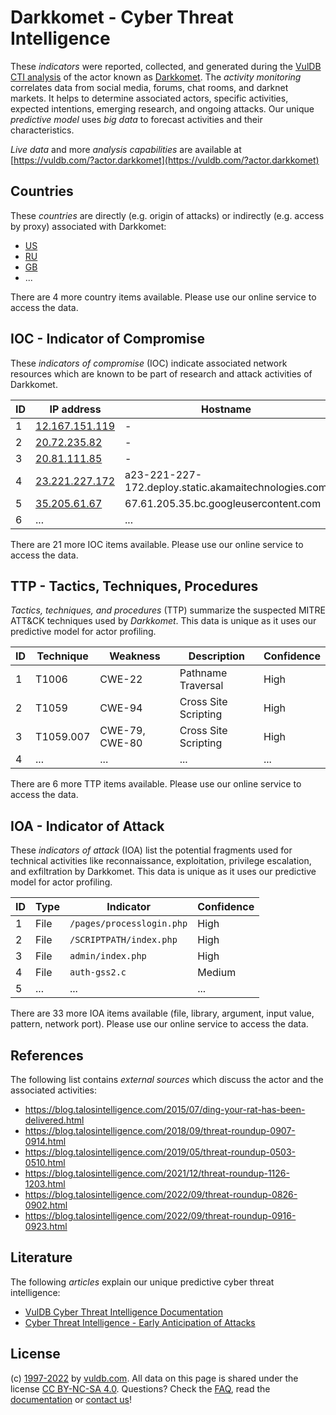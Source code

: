 # Darkkomet - Cyber Threat Intelligence

These _indicators_ were reported, collected, and generated during the [VulDB CTI analysis](https://vuldb.com/?kb.cti) of the actor known as [Darkkomet](https://vuldb.com/?actor.darkkomet). The _activity monitoring_ correlates data from social media, forums, chat rooms, and darknet markets. It helps to determine associated actors, specific activities, expected intentions, emerging research, and ongoing attacks. Our unique _predictive model_ uses _big data_ to forecast activities and their characteristics.

_Live data_ and more _analysis capabilities_ are available at [https://vuldb.com/?actor.darkkomet](https://vuldb.com/?actor.darkkomet)

## Countries

These _countries_ are directly (e.g. origin of attacks) or indirectly (e.g. access by proxy) associated with Darkkomet:

* [US](https://vuldb.com/?country.us)
* [RU](https://vuldb.com/?country.ru)
* [GB](https://vuldb.com/?country.gb)
* ...

There are 4 more country items available. Please use our online service to access the data.

## IOC - Indicator of Compromise

These _indicators of compromise_ (IOC) indicate associated network resources which are known to be part of research and attack activities of Darkkomet.

ID | IP address | Hostname | Campaign | Confidence
-- | ---------- | -------- | -------- | ----------
1 | [12.167.151.119](https://vuldb.com/?ip.12.167.151.119) | - | - | High
2 | [20.72.235.82](https://vuldb.com/?ip.20.72.235.82) | - | - | High
3 | [20.81.111.85](https://vuldb.com/?ip.20.81.111.85) | - | - | High
4 | [23.221.227.172](https://vuldb.com/?ip.23.221.227.172) | a23-221-227-172.deploy.static.akamaitechnologies.com | - | High
5 | [35.205.61.67](https://vuldb.com/?ip.35.205.61.67) | 67.61.205.35.bc.googleusercontent.com | - | Medium
6 | ... | ... | ... | ...

There are 21 more IOC items available. Please use our online service to access the data.

## TTP - Tactics, Techniques, Procedures

_Tactics, techniques, and procedures_ (TTP) summarize the suspected MITRE ATT&CK techniques used by _Darkkomet_. This data is unique as it uses our predictive model for actor profiling.

ID | Technique | Weakness | Description | Confidence
-- | --------- | -------- | ----------- | ----------
1 | T1006 | CWE-22 | Pathname Traversal | High
2 | T1059 | CWE-94 | Cross Site Scripting | High
3 | T1059.007 | CWE-79, CWE-80 | Cross Site Scripting | High
4 | ... | ... | ... | ...

There are 6 more TTP items available. Please use our online service to access the data.

## IOA - Indicator of Attack

These _indicators of attack_ (IOA) list the potential fragments used for technical activities like reconnaissance, exploitation, privilege escalation, and exfiltration by Darkkomet. This data is unique as it uses our predictive model for actor profiling.

ID | Type | Indicator | Confidence
-- | ---- | --------- | ----------
1 | File | `/pages/processlogin.php` | High
2 | File | `/SCRIPTPATH/index.php` | High
3 | File | `admin/index.php` | High
4 | File | `auth-gss2.c` | Medium
5 | ... | ... | ...

There are 33 more IOA items available (file, library, argument, input value, pattern, network port). Please use our online service to access the data.

## References

The following list contains _external sources_ which discuss the actor and the associated activities:

* https://blog.talosintelligence.com/2015/07/ding-your-rat-has-been-delivered.html
* https://blog.talosintelligence.com/2018/09/threat-roundup-0907-0914.html
* https://blog.talosintelligence.com/2019/05/threat-roundup-0503-0510.html
* https://blog.talosintelligence.com/2021/12/threat-roundup-1126-1203.html
* https://blog.talosintelligence.com/2022/09/threat-roundup-0826-0902.html
* https://blog.talosintelligence.com/2022/09/threat-roundup-0916-0923.html

## Literature

The following _articles_ explain our unique predictive cyber threat intelligence:

* [VulDB Cyber Threat Intelligence Documentation](https://vuldb.com/?kb.cti)
* [Cyber Threat Intelligence - Early Anticipation of Attacks](https://www.scip.ch/en/?labs.20201022)

## License

(c) [1997-2022](https://vuldb.com/?kb.changelog) by [vuldb.com](https://vuldb.com/?kb.about). All data on this page is shared under the license [CC BY-NC-SA 4.0](https://creativecommons.org/licenses/by-nc-sa/4.0/). Questions? Check the [FAQ](https://vuldb.com/?kb.faq), read the [documentation](https://vuldb.com/?kb) or [contact us](https://vuldb.com/?contact)!
